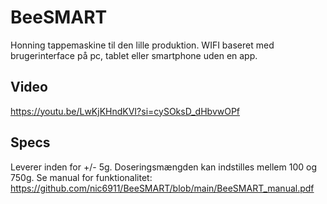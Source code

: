 # BeeSMART
Honning tappemaskine til den lille produktion.
WIFI baseret med brugerinterface på pc, tablet eller smartphone uden en app.

## Video
https://youtu.be/LwKjKHndKVI?si=cySOksD_dHbvwOPf

## Specs
Leverer inden for +/- 5g. Doseringsmængden kan indstilles mellem 100 og 750g.
Se manual for funktionalitet: https://github.com/nic6911/BeeSMART/blob/main/BeeSMART_manual.pdf
